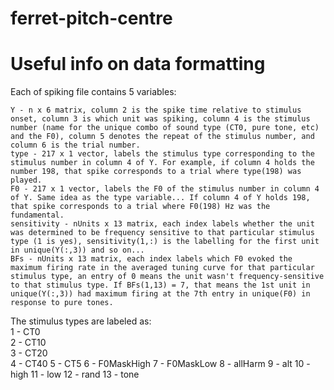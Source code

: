 # ferret-pitch-centre

# Useful info on data formatting
Each of spiking file contains 5 variables:

    Y - n x 6 matrix, column 2 is the spike time relative to stimulus onset, column 3 is which unit was spiking, column 4 is the stimulus number (name for the unique combo of sound type (CT0, pure tone, etc) and the F0), column 5 denotes the repeat of the stimulus number, and column 6 is the trial number.
    type - 217 x 1 vector, labels the stimulus type corresponding to the stimulus number in column 4 of Y. For example, if column 4 holds the number 198, that spike corresponds to a trial where type(198) was played.
    F0 - 217 x 1 vector, labels the F0 of the stimulus number in column 4 of Y. Same idea as the type variable... If column 4 of Y holds 198, that spike corresponds to a trial where F0(198) Hz was the fundamental.
    sensitivity - nUnits x 13 matrix, each index labels whether the unit was determined to be frequency sensitive to that particular stimulus type (1 is yes), sensitivity(1,:) is the labelling for the first unit in unique(Y(:,3)) and so on...
    BFs - nUnits x 13 matrix, each index labels which F0 evoked the maximum firing rate in the averaged tuning curve for that particular stimulus type, an entry of 0 means the unit wasn't frequency-sensitive to that stimulus type. If BFs(1,13) = 7, that means the 1st unit in unique(Y(:,3)) had maximum firing at the 7th entry in unique(F0) in response to pure tones.

The stimulus types are labeled as:  
1 - CT0  
2 - CT10  
3 - CT20  
4 - CT40
5 - CT5
6 - F0MaskHigh
7 - F0MaskLow
8 - allHarm
9 - alt
10 - high
11 - low
12 - rand
13 - tone
